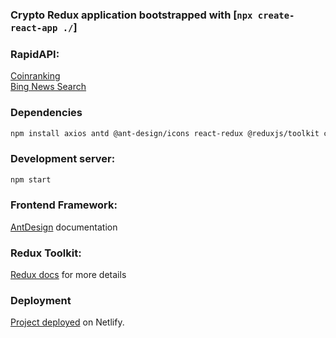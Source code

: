 ### Crypto Redux application bootstrapped with [`npx create-react-app ./`]

### RapidAPI: 
[Coinranking](https://rapidapi.com/Coinranking/api/coinranking1) <br />
[Bing News Search](https://rapidapi.com/microsoft-azure-org-microsoft-cognitive-services/api/bing-news-search1)

### Dependencies

```bash
npm install axios antd @ant-design/icons react-redux @reduxjs/toolkit chart.js react-chartjs-2 react-router-dom millify moment
``` 

### Development server:

```bash
npm start
```

### Frontend Framework: 
[AntDesign](https://ant.design/components/overview) documentation

### Redux Toolkit:
[Redux docs](https://redux.js.org/introduction/getting-started) for more details

### Deployment
[Project deployed](https://crypto-redux-news.netlify.app) on Netlify.

